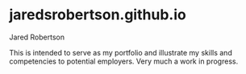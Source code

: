 # jaredsrobertson.github.io
Jared Robertson

This is intended to serve as my portfolio and illustrate my skills and competencies to potential employers.
Very much a work in progress.
